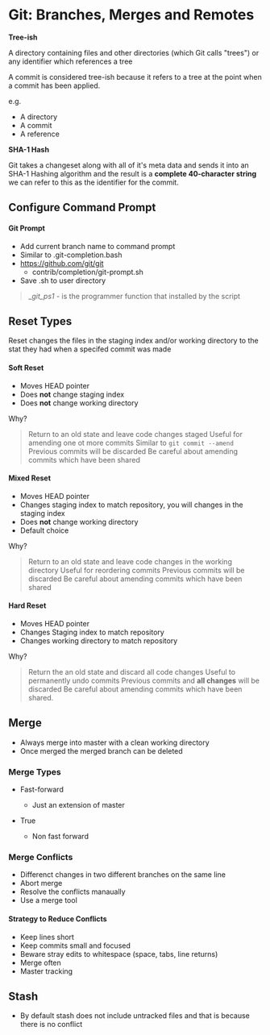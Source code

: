 # Git: Branches, Merges and Remotes

__Tree-ish__

A directory containing files and other directories (which Git calls "trees") or any identifier which references a tree

A commit is considered tree-ish because it refers to a tree at the point when a commit has been applied.

e.g. 
- A directory
- A commit
- A reference

__SHA-1 Hash__

Git takes a changeset along with all of it's meta data and sends it into an SHA-1 Hashing algorithm and the result is a __complete 40-character string__  we can refer to this as the identifier for the commit.

## Configure Command Prompt

#### Git Prompt
- Add current branch name to command prompt
- Similar to .git-completion.bash
- https://github.com/git/git
	* contrib/completion/git-prompt.sh
- Save .sh to user directory

> __git_ps1_ - is the programmer function that installed by the script

## Reset Types
Reset changes the files in the staging index and/or working directory to the stat they had when a specifed commit was made

#### Soft Reset
- Moves HEAD pointer
- Does __not__ change staging index
- Does __not__ change working directory

Why?
> Return to an old state and leave code changes staged
> Useful for amending one ot more commits
> Similar to `git commit --amend`
> Previous commits will be discarded
> Be careful about amending commits which have been shared

#### Mixed Reset
- Moves HEAD pointer
- Changes staging index to match repository, you will changes in the staging index
- Does __not__ change working directory
- Default choice

Why? 
> Return to an old state and leave code changes in the working directory
> Useful for reordering commits
> Previous commits will be discarded
> Be careful about amending commits which have been shared

#### Hard Reset
- Moves HEAD pointer
- Changes Staging index to match repository
- Changes working directory to match repository

Why? 
> Return the an old state and discard all code changes 
> Useful to permanently undo commits 
> Previous commits and __all changes__ will be discarded 
> Be careful about amending commits which have been shared.

## Merge
- Always merge into master with a clean working directory
- Once merged the merged branch can be deleted

### Merge Types
- Fast-forward 
	* Just an extension of master
	
- True
	* Non fast forward

### Merge Conflicts

- Differenct  changes in two different branches on the same line
-  Abort merge
- Resolve the conflicts manaually
- Use a merge tool

#### Strategy to Reduce Conflicts
- Keep lines short
- Keep commits small and focused
- Beware stray edits to whitespace (space, tabs, line returns)
- Merge often
- Master tracking

## Stash

- By default stash does not include untracked files and that is because there is no conflict